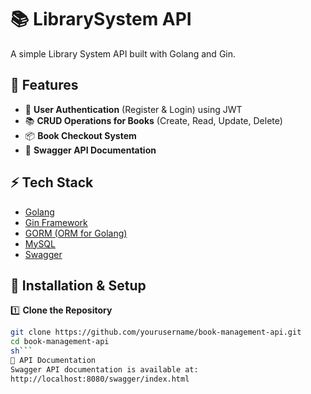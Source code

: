 # 📚 LibrarySystem API
A simple Library System API built with Golang and Gin.

## 🚀 Features
- 🔑 **User Authentication** (Register & Login) using JWT
- 📚 **CRUD Operations for Books** (Create, Read, Update, Delete)
- 📦 **Book Checkout System**
- 📜 **Swagger API Documentation**

## ⚡ Tech Stack
- [Golang](https://golang.org/)
- [Gin Framework](https://github.com/gin-gonic/gin)
- [GORM (ORM for Golang)](https://gorm.io/)
- [MySQL](https://www.mysql.com/)
- [Swagger](https://swagger.io/)

## 🔧 Installation & Setup

1️⃣ **Clone the Repository**
```sh
git clone https://github.com/yourusername/book-management-api.git
cd book-management-api
sh```
📜 API Documentation
Swagger API documentation is available at:
http://localhost:8080/swagger/index.html
